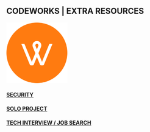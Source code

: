 ## CODEWORKS | EXTRA RESOURCES

<img src="./LOGO.small.png" width="160" />

#### [**SECURITY**](./security.md)
#### [**SOLO PROJECT**](./solo-project.md)
#### [**TECH INTERVIEW / JOB SEARCH**](./tech-interview-job-search.md)


